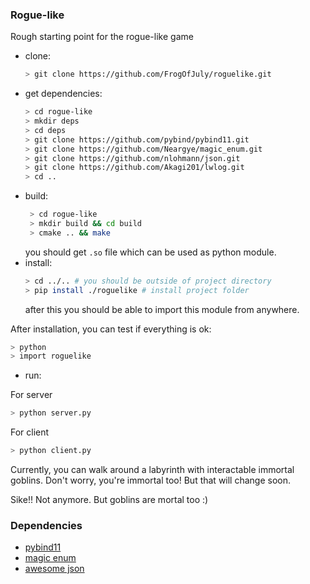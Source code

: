 ### Rogue-like 
Rough starting point for the rogue-like game
- clone:
  ```bash
  > git clone https://github.com/FrogOfJuly/roguelike.git
  ```
- get dependencies:
  ```bash
  > cd rogue-like
  > mkdir deps
  > cd deps
  > git clone https://github.com/pybind/pybind11.git
  > git clone https://github.com/Neargye/magic_enum.git
  > git clone https://github.com/nlohmann/json.git
  > git clone https://github.com/Akagi201/lwlog.git
  > cd ..
  ```
- build:
  ```bash
   > cd rogue-like 
   > mkdir build && cd build
   > cmake .. && make 
  ```
  you should get ``.so`` file which can be used as python module.
- install:
  ```bash
  > cd ../.. # you should be outside of project directory 
  > pip install ./roguelike # install project folder
  ```
  after this you should be able to import this module from anywhere.

After installation, you can test if everything is ok:

```bash
> python
> import roguelike
```

- run:

For server
```bash
> python server.py
```

For client
```bash
> python client.py
```

Currently, you can walk around a labyrinth with interactable immortal goblins.
Don't worry, you're immortal too! But that will change soon.

Sike!! Not anymore. But goblins are mortal too :)

### Dependencies

 - [pybind11](https://github.com/pybind/pybind11)
 - [magic enum](https://github.com/Neargye/magic_enum)
 - [awesome json](https://github.com/nlohmann/json)